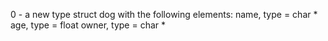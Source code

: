 0 - a new type struct dog with the following elements:
	name, type = char *
	age, type = float
	owner, type = char *